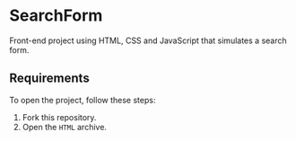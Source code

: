 # SearchForm

Front-end project using HTML, CSS and JavaScript that simulates a search form.

## Requirements

To open the project, follow these steps:

1. Fork this repository.
2. Open the `HTML` archive.
